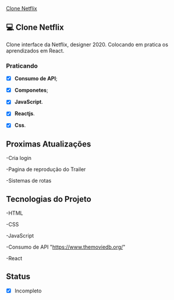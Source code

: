 <a href='https://clone-netflix-felipeleopoldino.netlify.app/'>Clone Netflix</a>

## 💻 Clone Netflix

Clone interface da  Netflix, designer 2020.
Colocando em pratica os aprendizados em React.


### Praticando

- [x] **Consumo de API**;

- [x] **Componetes**;

- [x] **JavaScript**.

- [x] **Reactjs**.

- [x] **Css**.

## Proximas Atualizações

-Cria login

-Pagina de reprodução do Trailer

-Sistemas de rotas
## Tecnologias do Projeto

-HTML

-CSS

-JavaScript

-Consumo de API "https://www.themoviedb.org/"

-React


## Status

- [x] Incompleto
